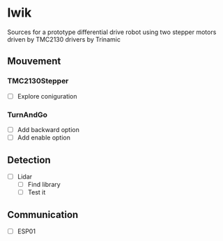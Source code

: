 # Iwik
Sources for a prototype differential drive robot using two stepper motors driven by TMC2130 drivers by Trinamic

## Mouvement
### TMC2130Stepper
- [ ] Explore coniguration

### TurnAndGo
- [ ] Add backward option
- [ ] Add enable option

## Detection
- [ ] Lidar
  - [ ] Find library
  - [ ] Test it

## Communication
- [ ] ESP01
